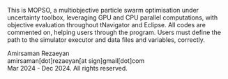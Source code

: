 This is MOPSO, a multiobjective particle swarm optimisation under uncertainty toolbox, leveraging GPU and CPU parallel computations, with objective evaluation throughout tNavigator and Eclipse.
All codes are commented on, helping users through the program. Users must define the path to the simulator executor and data files and variables, correctly.

Amirsaman Rezaeyan\
amirsaman[dot]rezaeyan[at sign]gmail[dot]com\
Mar 2024 - Dec 2024. All rights reserved.
